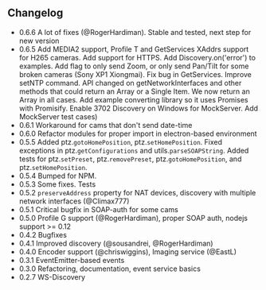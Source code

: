 ## Changelog
- 0.6.6 A lot of fixes (@RogerHardiman). Stable and tested, next step for new version
- 0.6.5 Add MEDIA2 support, Profile T and GetServices XAddrs support for H265 cameras. Add support for HTTPS. Add Discovery.on('error') to examples. 
     Add flag to only send Zoom, or only send Pan/Tilt for some broken cameras (Sony XP1 Xiongmai). Fix bug in GetServices. Improve setNTP command. 
     API changed on getNetworkInterfaces and other methods that could return an Array or a Single Item. We now return an Array in all cases. 
     Add example converting library so it uses Promises with Promisify. Enable 3702 Discovery on Windows for MockServer. Add MockServer test cases)
- 0.6.1 Workaround for cams that don't send date-time
- 0.6.0 Refactor modules for proper import in electron-based environment
- 0.5.5 Added ptz.`gotoHomePosition`, ptz.`setHomePosition`. Fixed exceptions in ptz.`getConfigurations` and utils.`parseSOAPString`. 
     Added tests for ptz.`setPreset`, ptz.`removePreset`, ptz.`gotoHomePosition`, and ptz.`setHomePosition`.
- 0.5.4 Bumped for NPM.
- 0.5.3 Some fixes. Tests
- 0.5.2 `preserveAddress` property for NAT devices, discovery with multiple network interfaces (@Climax777)
- 0.5.1 Critical bugfix in SOAP-auth for some cams
- 0.5.0 Profile G support (@RogerHardiman), proper SOAP auth, nodejs support >= 0.12
- 0.4.2 Bugfixes
- 0.4.1 Improved discovery (@sousandrei, @RogerHardiman)
- 0.4.0 Encoder support (@chriswiggins), Imaging service (@EastL)
- 0.3.1 EventEmitter-based events
- 0.3.0 Refactoring, documentation, event service basics
- 0.2.7 WS-Discovery
